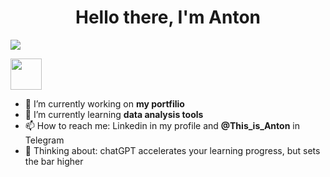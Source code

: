 <h1 align="center">Hello there, I'm Anton</h1>

![](https://bit.ly/3A8zj3N)

[<img src="https://raw.githubusercontent.com/AntonMiniazev/AntonMiniazev/main/profile-views.svg" height="50"/>](https://github.com/AntonMiniazev)



- 🔭 I’m currently working on <b>my portfilio</b> 
- 🌱 I’m currently learning <b>data analysis tools</b> 
- 📫 How to reach me: Linkedin in my profile and <b>@This_is_Anton</b> in Telegram
- 🤔 Thinking about: chatGPT accelerates your learning progress, but sets the bar higher 


